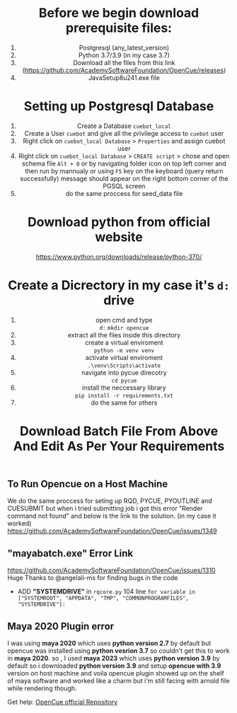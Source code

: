 <header>

<!--
  <<< Author notes: Course header >>>
  Include a 1280×640 image, course title in sentence case, and a concise description in emphasis.
  In your repository settings: enable template repository, add your 1280×640 social image, auto delete head branches.
  Add your open source license, GitHub uses MIT license.
-->
# Before we begin download prerequisite files: 
  1. Postgresql (any_latest_version)
  2. Python 3.7/3.9 (in my case 3.7)
  3. Download all the files from this link (https://github.com/AcademySoftwareFoundation/OpenCue/releases)
  4. JavaSetup8u241.exe file 
# Setting up Postgresql Database 
1. Create a Database `cuebot_local`
2. Create a User `cuebot` and give all the privilege access to `cuebot` user
3. Right click on `cuebot_local Database` > `Properties` and assign cuebot user 
4. Right click on `cuebot_local Database` > `CREATE script` > chose and open schema file `Alt + 0` or by navigating folder icon on top left corner and then run by mannualy or using `F5` key on the keyboard (query return successfully) message should appear on the right bottom corner of the PGSQL screen
5. do the same proccess for seed_data file 
# Download python from official website 
https://www.python.org/downloads/release/python-370/
# Create a Dicrectory in my case it's `d:` drive 
1. open cmd and type \
 `d:`
 `mkdir opencue`
2. extract all the files inside this directory
3. create a virtual enviroment \
 `python -m venv venv`
4. activate virtual enviroment \
 `.\venv\Scripts\activate`
5. navigate into pycue direcotry \
 `cd pycue`
6. install the  neccessary library \
 `pip install -r requirements.txt`
7. do the same for others
# Download Batch File From Above And Edit As Per Your Requirements
</header>

<!--
  <<< Author notes: Course start >>>
  Include start button, a note about Actions minutes,
  and tell the learner why they should take the course.
-->

## To Run Opencue on a Host Machine 

We do the same proccess for seting up RQD, PYCUE, PYOUTLINE and CUESUBMIT but when i tried submitting job i got this error "Render command not found" and below is the link to the solution. (in my case it worked)
https://github.com/AcademySoftwareFoundation/OpenCue/issues/1349

## "mayabatch.exe" Error Link
https://github.com/AcademySoftwareFoundation/OpenCue/issues/1310 \
Huge Thanks to @angelali-ms for finding bugs in the code 
- ADD **"SYSTEMDRIVE"** in `rqcore.py` 104 line
 `for variable in ["SYSTEMROOT", "APPDATA", "TMP", "COMMONPROGRAMFILES", "SYSTEMDRIVE"]:`

## Maya 2020 Plugin error
I was using **maya 2020** which uses **python version 2.7** by default but opencue was installed using **python vesrion 3.7** so couldn't get this to work in **maya 2020**. so , I used **maya 2023** which uses **python version 3.9** by default so i downloaded **python version 3.9** and setup **opencue with 3.9** version on host machine and voila opencue plugin showed up on the shelf of maya software and worked like a charm but i'm still facing with arnold file while rendering though. 


<footer>

Get help: [OpenCue official Repository]([https://github.com/orgs/skills/discussions/categories/github-pages](https://github.com/AcademySoftwareFoundation/OpenCue/issues))

</footer>
